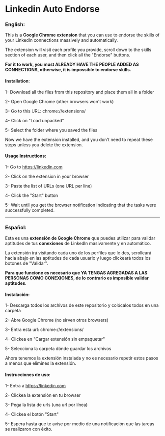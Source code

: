 # Linkedin Auto Endorse


### English:

This is a **Google Chrome extension** that you can use to endorse the skills of your LinkedIn connections massively and automatically.

The extension will visit each profile you provide, scroll down to the skills section of each user, and then click all the "Endorse" buttons.

**For it to work, you must ALREADY HAVE THE PEOPLE ADDED AS CONNECTIONS, otherwise, it is impossible to endorse skills.**

#### Installation:

1- Download all the files from this repository and place them all in a folder

2- Open Google Chrome (other browsers won't work)

3- Go to this URL: chrome://extensions/

4- Click on "Load unpacked"

5- Select the folder where you saved the files

Now we have the extension installed, and you don't need to repeat these steps unless you delete the extension.

#### Usage Instructions:

1- Go to https://linkedin.com

2- Click on the extension in your browser

3- Paste the list of URLs (one URL per line)

4- Click the "Start" button

5- Wait until you get the browser notification indicating that the tasks were successfully completed.

***

### Español:

Esta es una **extensión de Google Chrome** que puedes utilizar para validar aptitudes de tus **conexiones** de LinkedIn masivamente y en automático.

La extensión irá visitando cada uno de los perfiles que le des, scrolleará hacia abajo en las aptitudes de cada usuario y luego clickeará todos los botones de "Validar".


**Para que funcione es necesario que YA TENGAS AGREGADAS A LAS PERSONAS COMO CONEXIONES, de lo contrario es imposible validar aptitudes.**


#### Instalación:

1- Descarga todos los archivos de este repositorio y colócalos todos en una carpeta 

2- Abre Google Chrome (no sirven otros browsers)

3- Entra esta url:   chrome://extensions/

4- Clickea en "Cargar extensión sin empaquetar"

5- Selecciona la carpeta dónde guardar los archivos

Ahora tenemos la extensión instalada y no es necesario repetir estos pasos a menos que elimines la extensión.


#### Instrucciones de uso:

1- Entra a https://linkedin.com

2- Clickea la extensión en tu browser

3- Pega la lista de urls (una url por línea)

4- Clickea el botón "Start"

5- Espera hasta que te avise por medio de una notificación que las tareas se realizaron con éxito.

